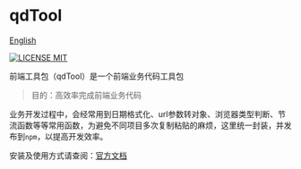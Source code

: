 # qdTool

[English](https://www.qdtool.net/en/hand.html)

[![LICENSE MIT](https://img.shields.io/npm/l/express.svg)](https://www.npmjs.com/package/qdtool)

前端工具包（qdTool）是一个前端业务代码工具包

> 目的：高效率完成前端业务代码

业务开发过程中，会经常用到日期格式化、url参数转对象、浏览器类型判断、节流函数等等常用函数，为避免不同项目多次复制粘贴的麻烦，这里统一封装，并发布到`npm`，以提高开发效率。

安装及使用方式请查阅：[官方文档](https://www.qdtool.net/hand.html)
